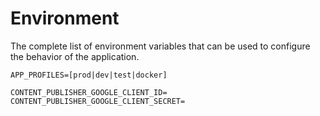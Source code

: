# Environment

The complete list of environment variables that can be used to configure the behavior of the application.

```dotenv
APP_PROFILES=[prod|dev|test|docker]

CONTENT_PUBLISHER_GOOGLE_CLIENT_ID=
CONTENT_PUBLISHER_GOOGLE_CLIENT_SECRET=
```